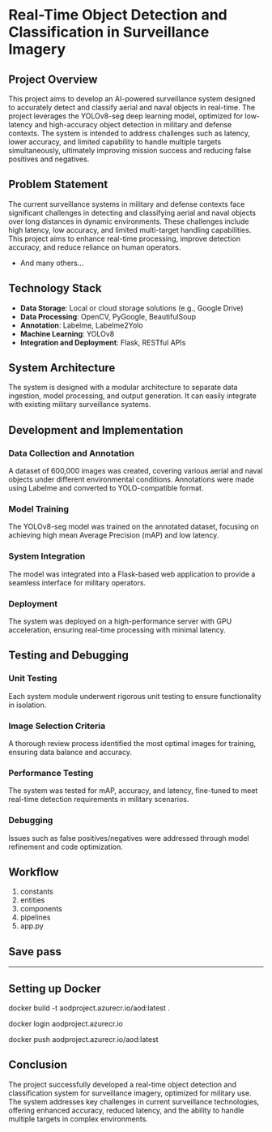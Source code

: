 # Real-Time Object Detection and Classification in Surveillance Imagery

## Project Overview

This project aims to develop an AI-powered surveillance system designed to accurately detect and classify aerial and naval objects in real-time. The project leverages the YOLOv8-seg deep learning model, optimized for low-latency and high-accuracy object detection in military and defense contexts. The system is intended to address challenges such as latency, lower accuracy, and limited capability to handle multiple targets simultaneously, ultimately improving mission success and reducing false positives and negatives.

## Problem Statement

The current surveillance systems in military and defense contexts face significant challenges in detecting and classifying aerial and naval objects over long distances in dynamic environments. These challenges include high latency, low accuracy, and limited multi-target handling capabilities. This project aims to enhance real-time processing, improve detection accuracy, and reduce reliance on human operators.

- And many others...
 
## Technology Stack

- **Data Storage**: Local or cloud storage solutions (e.g., Google Drive)
- **Data Processing**: OpenCV, PyGoogle, BeautifulSoup
- **Annotation**: Labelme, Labelme2Yolo
- **Machine Learning**: YOLOv8
- **Integration and Deployment**: Flask, RESTful APIs

## System Architecture

The system is designed with a modular architecture to separate data ingestion, model processing, and output generation. It can easily integrate with existing military surveillance systems.

## Development and Implementation

### Data Collection and Annotation

A dataset of 600,000 images was created, covering various aerial and naval objects under different environmental conditions. Annotations were made using Labelme and converted to YOLO-compatible format.

### Model Training

The YOLOv8-seg model was trained on the annotated dataset, focusing on achieving high mean Average Precision (mAP) and low latency.

### System Integration

The model was integrated into a Flask-based web application to provide a seamless interface for military operators.

### Deployment

The system was deployed on a high-performance server with GPU acceleration, ensuring real-time processing with minimal latency.

## Testing and Debugging

### Unit Testing

Each system module underwent rigorous unit testing to ensure functionality in isolation.

### Image Selection Criteria

A thorough review process identified the most optimal images for training, ensuring data balance and accuracy.

### Performance Testing

The system was tested for mAP, accuracy, and latency, fine-tuned to meet real-time detection requirements in military scenarios.

### Debugging

Issues such as false positives/negatives were addressed through model refinement and code optimization.

## Workflow

1. constants
2. entities
3. components
4. pipelines
5. app.py


## Save pass
------


## Setting up Docker

docker build -t aodproject.azurecr.io/aod:latest .

docker login aodproject.azurecr.io

docker push aodproject.azurecr.io/aod:latest


## Conclusion

The project successfully developed a real-time object detection and classification system for surveillance imagery, optimized for military use. The system addresses key challenges in current surveillance technologies, offering enhanced accuracy, reduced latency, and the ability to handle multiple targets in complex environments.


